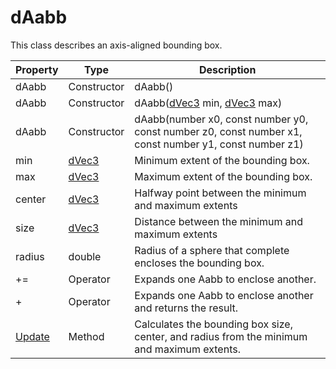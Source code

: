 # dAabb

This class describes an axis-aligned bounding box.

| Property | Type | Description |
| ----- | ----- | ----- |
| dAabb | Constructor | dAabb() |
| dAabb | Constructor | dAabb([dVec3](dVec3.md) min, [dVec3](dVec3.md) max) |
| dAabb | Constructor | dAabb(number x0, const number y0, const number z0, const number x1, const number y1, const number z1) |
| min | [dVec3](dVec3.md) | Minimum extent of the bounding box. |
| max | [dVec3](dVec3.md) | Maximum extent of the bounding box. |
| center | [dVec3](dVec3.md) | Halfway point between the minimum and maximum extents |
| size | [dVec3](dVec3.md) | Distance between the minimum and maximum extents |
| radius | double | Radius of a sphere that complete encloses the bounding box. |
| += | Operator | Expands one Aabb to enclose another. |
| + | Operator | Expands one Aabb to enclose another and returns the result. |
| [Update](dAabb_Update.md) | Method | Calculates the bounding box size, center, and radius from the minimum and maximum extents. |
